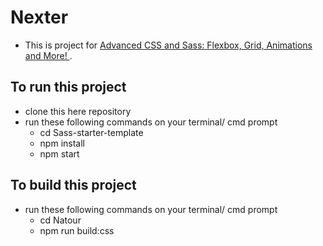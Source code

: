 # Nexter
- This is project for [Advanced CSS and Sass: Flexbox, Grid, Animations and More! ](https://www.udemy.com/advanced-css-and-sass/). 

## To run this project

- clone this here repository
- run these following commands on your terminal/ cmd prompt
  - cd Sass-starter-template
  - npm install
  - npm start

## To build this project
- run these following commands on your terminal/ cmd prompt
  - cd Natour
  - npm run build:css